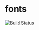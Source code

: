 # fonts
[![Build Status](http://img.shields.io/travis/sitdh/fonts/master.svg?style=flat)](https://www.travis-ci.org/sitdh/fonts)
